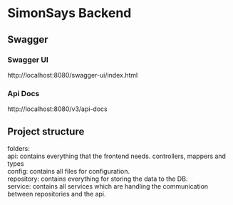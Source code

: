 # SimonSays Backend

## Swagger
### Swagger UI
http://localhost:8080/swagger-ui/index.html

### Api Docs
http://localhost:8080/v3/api-docs

## Project structure
folders: <br>
api: contains everything that the frontend needs. controllers, mappers and types <br>
config: contains all files for configuration.<br>
repository: contains everything for storing the data to the DB.<br>
service: contains all services which are handling the communication between repositories and the api.<br>
